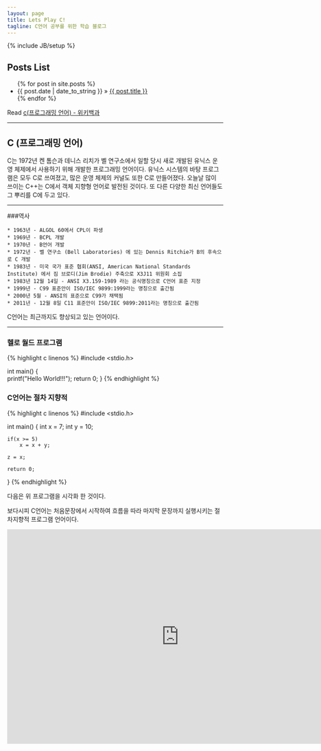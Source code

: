 ```yaml
---
layout: page
title: Lets Play C!
tagline: C언어 공부를 위한 학습 블로그
---
```

{% include JB/setup %}
## Posts List

<ul class="posts">
  {% for post in site.posts %}
    <li><span>{{ post.date | date_to_string }}</span> &raquo; <a href="{{ BASE_PATH }}{{ post.url }}">{{ post.title }}</a></li>
  {% endfor %}
</ul>

Read [c(프로그래밍 언어) - 위키백과](https://ko.wikipedia.org/wiki/C_%28%ED%94%84%EB%A1%9C%EA%B7%B8%EB%9E%98%EB%B0%8D_%EC%96%B8%EC%96%B4%29)

---

## C (프로그래밍 언어)

C는 1972년 켄 톰슨과 데니스 리치가 벨 연구소에서 일할 당시 새로 개발된 유닉스 운영 체제에서 사용하기 위해 개발한 프로그래밍 언어이다. 유닉스 시스템의 바탕 프로그램은 모두 C로 쓰여졌고, 많은 운영 체제의 커널도 또한 C로 만들어졌다. 오늘날 많이 쓰이는 C++는 C에서 객체 지향형 언어로 발전된 것이다. 또 다른 다양한 최신 언어들도 그 뿌리를 C에 두고 있다.

---

###역사
    
    * 1963년 - ALGOL 60에서 CPL이 파생
    * 1969년 - BCPL 개발
    * 1970년 - B언어 개발
    * 1972년 - 벨 연구소 (Bell Laboratories) 에 있는 Dennis Ritchie가 B의 후속으로 C 개발
    * 1983년 - 미국 국가 표준 협회(ANSI, American National Standards Institute) 에서 짐 브로디(Jim Brodie) 주축으로 X3J11 위원회 소집
    * 1983년 12월 14일 - ANSI X3.159-1989 라는 공식명칭으로 C언어 표준 지정
    * 1999년 - C99 표준안이 ISO/IEC 9899:1999라는 명칭으로 출간됨
    * 2000년 5월 - ANSI의 표준으로 C99가 채택됨
    * 2011년 - 12월 8일 C11 표준안이 ISO/IEC 9899:2011라는 명칭으로 출간됨
    


C언어는 최근까지도 향상되고 있는 언어이다.

---

### 헬로 월드 프로그램

{% highlight c linenos %}
#include <stdio.h>

int main() {	
	printf("Hello World!!!");
	return 0;
}
{% endhighlight %}

### C언어는 절차 지향적

{% highlight c linenos %}
#include <stdio.h>

int main() {
	int x = 7;
	int y = 10;
    
	if(x >= 5)
		x = x + y;
        
	z = x;
   
	return 0;
}
{% endhighlight %}

다음은 위 프로그램을 시각화 한 것이다.

보다시피 C언어는 처음문장에서 시작하여 흐름을 따라 마지막 문장까지 실행시키는 절차지향적 프로그램 언어이다.

<iframe width="800" height="500" frameborder="0" src="http://pythontutor.com/iframe-embed.html#code=x+%3D+7%0Ay+%3D+10%0A%09%0Aif+x+%3E%3D+5%3A%0A++++x+%3D+x+%2B+y%0A%09++++%0Az+%3D+x&origin=opt-frontend.js&cumulative=false&heapPrimitives=false&drawParentPointers=false&textReferences=false&showOnlyOutputs=false&py=3&rawInputLstJSON=%5B%5D&curInstr=0&codeDivWidth=350&codeDivHeight=400"> </iframe>
